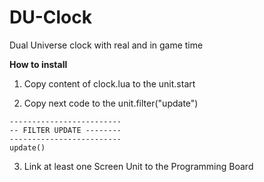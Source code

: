 # DU-Clock
Dual Universe clock with real and in game time

**How to install**

1. Copy content of clock.lua to the unit.start

2. Copy next code to the unit.filter("update")
```
-------------------------
-- FILTER UPDATE --------
-------------------------
update()
```

3. Link at least one Screen Unit to the Programming Board
